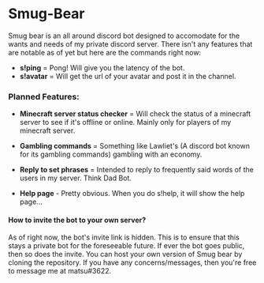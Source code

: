 # Smug-Bear
Smug bear is an all around discord bot designed to accomodate for the wants and needs of my private discord server. There isn't any features that are notable as of yet but here are the commands right now:

* **s!ping** = Pong! Will give you the latency of the bot.
* **s!avatar** = Will get the url of your avatar and post it in the channel.

### Planned Features:

* **Minecraft server status checker** = Will check the status of a minecraft server to see if it's offline or online. Mainly only for players of my minecraft server.

* **Gambling commands** = Something like Lawliet's (A discord bot known for its gambling commands) gambling with an economy.

* **Reply to set phrases** = Intended to reply to frequently said words of the users in my server. Think Dad Bot.

* **Help page** - Pretty obvious. When you do s!help, it will show the help page...

#### How to invite the bot to your own server?

As of right now, the bot's invite link is hidden. This is to ensure that this stays a private bot for the foreseeable future. If ever the bot goes public, then so does the invite. You can host your own version of Smug bear by cloning the repository. If you have any concerns/messages, then you're free to message me at matsu#3622.
